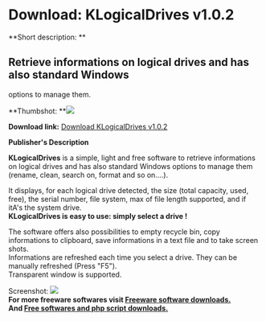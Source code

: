 # Download: KLogicalDrives v1.0.2

**Short description: **

## Retrieve informations on logical drives and has also standard Windows
options to manage them.

  
**Thumbshot: **![](http://www.freewarefiles.com/screenshot/KLogicalDrives_md.gif)   
  
**Download link:** [Download KLogicalDrives v1.0.2](http://freesoftwares.boysofts.com/KLogicalDrives-V_program_17352.html)  
  

**Publisher's Description**  
  

**KLogicalDrives** is a simple, light and free software to retrieve informations on logical drives and has also standard Windows options to manage them (rename, clean, search on, format and so on....).  
  
It displays, for each logical drive detected, the size (total capacity, used,
free), the serial number, file system, max of file length supported, and if
itA's the system drive.  
**KLogicalDrives is easy to use: simply select a drive !**  
  
The software offers also possibilities to empty recycle bin, copy informations
to clipboard, save informations in a text file and to take screen shots.  
Informations are refreshed each time you select a drive. They can be manually
refreshed (Press "F5").  
Transparent window is supported.

  
  
Screenshot: ![](http://www.freewarefiles.com/screenshot/KLogicalDrives.gif)  
**For more freeware softwares visit [Freeware software downloads.](http://freesoftwares.boysofts.com/)**   
**And [Free softwares and php script downloads.](http://www.boysofts.com/)**

